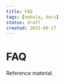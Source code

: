 ```yaml
---
title: FAQ
tags: [nebula, docs]
status: draft
created: 2025-08-17
---
```


# FAQ

Reference material.
